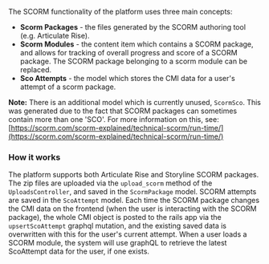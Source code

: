 The SCORM functionality of the platform uses three main concepts:

*   **Scorm Packages** - the files generated by the SCORM authoring tool (e.g. Articulate Rise).
*   **Scorm Modules** - the content item which contains a SCORM package, and allows for tracking of overall progress and score of a SCORM package. The SCORM package belonging to a scorm module can be replaced.
*   **Sco Attempts** - the model which stores the CMI data for a user's attempt of a scorm package.

**Note:** There is an additional model which is currently unused, `ScormSco`. This was generated due to the fact that SCORM packages can sometimes contain more than one 'SCO'. For more information on this, see: [https://scorm.com/scorm-explained/technical-scorm/run-time/](https://scorm.com/scorm-explained/technical-scorm/run-time/)

### How it works

The platform supports both Articulate Rise and Storyline SCORM packages. The zip files are uploaded via the `upload_scorm` method of the `UploadsController`, and saved in the `ScormPackage` model. SCORM attempts are saved in the `ScoAttempt` model. Each time the SCORM package changes the CMI data on the frontend (when the user is interacting with the SCORM package), the whole CMI object is posted to the rails app via the `upsertScoAttempt` graphql mutation, and the existing saved data is overwritten with this for the user's current attempt. When a user loads a SCORM module, the system will use graphQL to retrieve the latest ScoAttempt data for the user, if one exists.